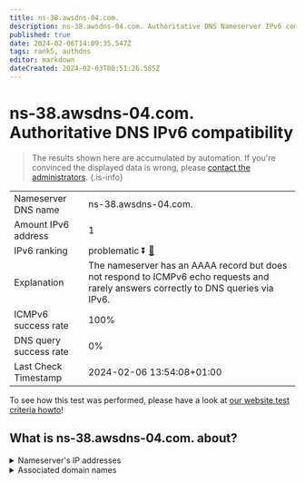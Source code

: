 ```yaml
---
title: ns-38.awsdns-04.com.
description: ns-38.awsdns-04.com. Authoritative DNS Nameserver IPv6 compatibility
published: true
date: 2024-02-06T14:09:35.547Z
tags: rank5, authdns
editor: markdown
dateCreated: 2024-02-03T00:51:26.585Z
---
```


# ns-38.awsdns-04.com. Authoritative DNS IPv6 compatibility

> The results shown here are accumulated by automation. If you're convinced the displayed data is wrong, please [contact the administrators](/howto/chat). 
{.is-info}




|   |   |
| - | - |
| Nameserver DNS name | ns-38.awsdns-04.com.
| Amount IPv6 address | 1
| IPv6 ranking | problematic :arrow_double_down: [🔗](/howto/ranking) |
| Explanation | The nameserver has an AAAA record but does not respond to ICMPv6 echo requests and rarely answers correctly to DNS queries via IPv6. |
| ICMPv6 success rate | 100%|
| DNS query success rate | 0% |
| Last Check Timestamp | 2024-02-06 13:54:08+01:00 |

To see how this test was performed, please have a look at [our website test criteria howto](/howto/testcriteria/authdns)!


## What is ns-38.awsdns-04.com. about?




<details>
<summary>Nameserver's IP addresses</summary>

2600:9000:5300:2600::1

</details>



<details>
<summary>Associated domain names</summary>

www.hannover-rueck.de

</details>
